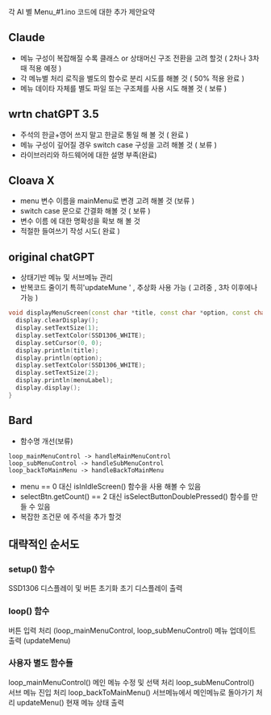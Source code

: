 각 AI 별 Menu_#1.ino 코드에 대한 추가 제안요약


## Claude
- 메뉴 구성이 복잡해질 수록 클래스 or 상태머신 구조 전환을 고려 할것 ( 2차나 3차때 적용 예정 )
- 각 메뉴별 처리 로직을 별도의 함수로 분리 시도를 해볼 것 ( 50% 적용 완료 )
- 메뉴 데이타 자체를 별도 파일 또는 구조체를 사용 시도 해볼 것 ( 보류 )

## wrtn chatGPT 3.5
- 주석의 한글+영어 쓰지 말고 한글로 통일 해 볼 것 ( 완료 )
- 메뉴 구성이 깊어질 경우 switch case 구성을 고려 해볼 것 ( 보류 )
- 라이브러리와 하드웨어에 대한 설명 부족(완료)

## Cloava X
- menu 변수 이름을 mainMenu로 변경 고려 해볼 것 (보류 )
- switch case 문으로 간결화 해볼 것 ( 보류 )
- 변수 이름 에 대한 명확성을 확보 해 볼 것
- 적절한 들여쓰기 작성 시도( 완료 )

## original chatGPT
- 상태기반 메뉴 및 서브메뉴 관리
- 반복코드 줄이기 특히'updateMune ' , 추상화 사용 가능 ( 고려중 , 3차 이후에나 가능  )
```c++
void displayMenuScreen(const char *title, const char *option, const char *menuLabel) {
  display.clearDisplay();
  display.setTextSize(1);
  display.setTextColor(SSD1306_WHITE);
  display.setCursor(0, 0);
  display.println(title);
  display.println(option);
  display.setTextColor(SSD1306_WHITE);
  display.setTextSize(2);
  display.println(menuLabel);
  display.display();
}
```

## Bard
- 함수명 개선(보류)
```text
loop_mainMenuControl -> handleMainMenuControl
loop_subMenuControl -> handleSubMenuControl
loop_backToMainMenu -> handleBackToMainMenu
```
- menu == 0 대신 isInIdleScreen() 함수을 사용 해볼 수 있음
- selectBtn.getCount() == 2 대신 isSelectButtonDoublePressed() 함수를 만들 수 있음
- 복잡한 조건문 에 주석을 추가 할것



## 대략적인 순서도

### setup() 함수
SSD1306 디스플레이 및 버튼 초기화
초기 디스플레이 출력


### loop() 함수
버튼 입력 처리 (loop_mainMenuControl, loop_subMenuControl)
메뉴 업데이트 출력 (updateMenu)


### 사용자 별도 함수들
loop_mainMenuControl()
메인 메뉴 수정 및 선택 처리
loop_subMenuControl()
서브 메뉴 진입 처리
loop_backToMainMenu()
서브메뉴에서 메인메뉴로 돌아가기 처리
updateMenu()
현재 메뉴 상태 출력
